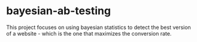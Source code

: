 # bayesian-ab-testing

This project focuses on using bayesian statistics to detect the best version of a website - which is the one that maximizes the conversion rate. 
